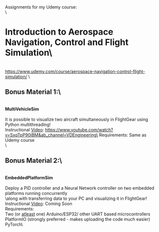 Assignments for my Udemy course: \
\
# Introduction to Aerospace Navigation, Control and Flight Simulation\
\
https://www.udemy.com/course/aerospace-navigation-control-flight-simulation/
\
## Bonus Material 1:\
\
**MultiVehicleSim**\
\
It is possible to visualize two aircraft simultaneously in FlightGear using Python multithreading!\
Instructional <ins>Video</ins>: https://www.youtube.com/watch?v=SxqTpP90iBM&ab_channel=VDEngineering\
Requirements: Same as Udemy course\
\
## Bonus Material 2:\
\
**EmbeddedPlatformSim**\
\
Deploy a PID controller and a Neural Network controller on two embedded platforms running concurrently\
\along with transferring data to your PC and visualizing it in FlightGear!\
Instructional <ins>Video</ins>: Coming Soon\
Requirements: \
    Two (or <ins>atleast</ins> one) Arduino/ESP32/ other UART based microcontrollers\
    PlatformIO (strongly preferred - makes uploading the code much easier)\
    PyTorch\

